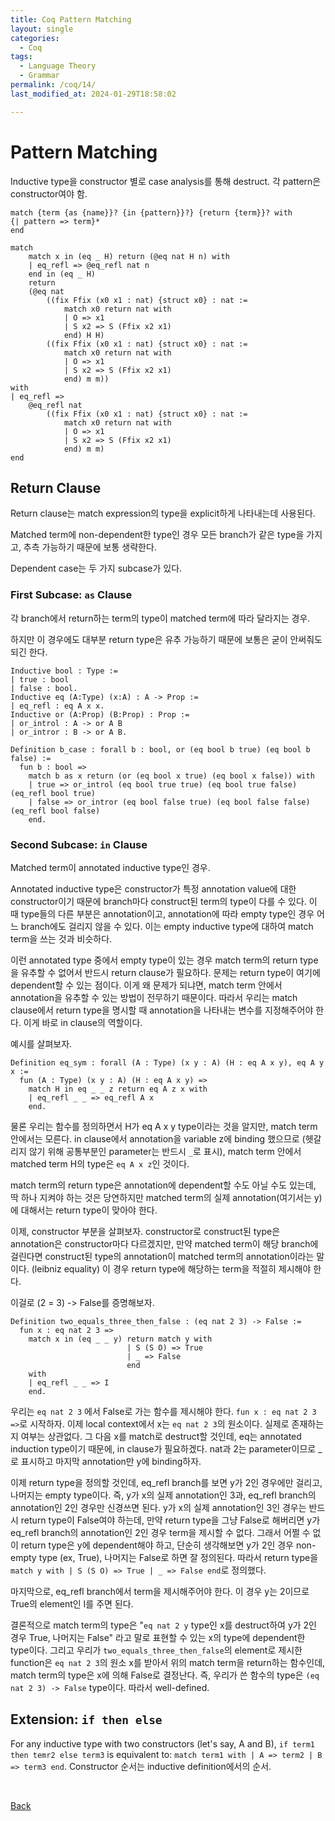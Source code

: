 ```yaml
---
title: Coq Pattern Matching
layout: single
categories:
  - Coq
tags:
  - Language Theory
  - Grammar
permalink: /coq/14/
last_modified_at: 2024-01-29T18:58:02

---
```


# Pattern Matching

Inductive type을 constructor 별로 case analysis를 통해 destruct.
각 pattern은 constructor여야 함.

```coq
match {term {as {name}}? {in {pattern}}?} {return {term}}? with
{| pattern => term}*
end

match
    match x in (eq _ H) return (@eq nat H n) with
    | eq_refl => @eq_refl nat n
    end in (eq _ H)
    return
    (@eq nat
        ((fix Ffix (x0 x1 : nat) {struct x0} : nat :=
            match x0 return nat with
            | O => x1
            | S x2 => S (Ffix x2 x1)
            end) H H)
        ((fix Ffix (x0 x1 : nat) {struct x0} : nat :=
            match x0 return nat with
            | O => x1
            | S x2 => S (Ffix x2 x1)
            end) m m))
with
| eq_refl =>
    @eq_refl nat
        ((fix Ffix (x0 x1 : nat) {struct x0} : nat :=
            match x0 return nat with
            | O => x1
            | S x2 => S (Ffix x2 x1)
            end) m m)
end
```

## Return Clause

Return clause는 match expression의 type을 explicit하게 나타내는데 사용된다.

Matched term에 non-dependent한 type인 경우 모든 branch가 같은 type을 가지고,
추측 가능하기 때문에 보통 생략한다.

Dependent case는 두 가지 subcase가 있다.

### First Subcase: `as` Clause

각 branch에서 return하는 term의 type이 matched term에 따라 달라지는 경우.

하지만 이 경우에도 대부분 return type은 유추 가능하기 때문에 보통은 굳이 안써줘도 되긴 한다.

```coq
Inductive bool : Type :=
| true : bool
| false : bool.
Inductive eq (A:Type) (x:A) : A -> Prop :=
| eq_refl : eq A x x.
Inductive or (A:Prop) (B:Prop) : Prop :=
| or_introl : A -> or A B
| or_intror : B -> or A B.

Definition b_case : forall b : bool, or (eq bool b true) (eq bool b false) :=
  fun b : bool =>
    match b as x return (or (eq bool x true) (eq bool x false)) with
    | true => or_introl (eq bool true true) (eq bool true false) (eq_refl bool true)
    | false => or_intror (eq bool false true) (eq bool false false) (eq_refl bool false)
    end.
```

### Second Subcase: `in` Clause

Matched term이 annotated inductive type인 경우.

Annotated inductive type은 constructor가 특정 annotation value에 대한 constructor이기 때문에 branch마다 construct된 term의 type이 다를 수 있다.
이 때 type들의 다른 부분은 annotation이고,
annotation에 따라 empty type인 경우 어느 branch에도 걸리지 않을 수 있다.
이는 empty inductive type에 대하여 match term을 쓰는 것과 비슷하다.

이런 annotated type 중에서 empty type이 있는 경우 match term의 return type을
유추할 수 없어서 반드시 return clause가 필요하다.
문제는 return type이 여기에 dependent할 수 있는 점이다.
이게 왜 문제가 되냐면, match term 안에서 annotation을 유추할 수 있는 방법이 전무하기 때문이다.
따라서 우리는 match clause에서 return type을 명시할 때 annotation을 나타내는 변수를
지정해주어야 한다. 이게 바로 in clause의 역할이다.

예시를 살펴보자.

```coq
Definition eq_sym : forall (A : Type) (x y : A) (H : eq A x y), eq A y x :=
  fun (A : Type) (x y : A) (H : eq A x y) =>
    match H in eq _ _ z return eq A z x with
    | eq_refl _ _ => eq_refl A x
    end.
```

물론 우리는 함수를 정의하면서 H가 eq A x y type이라는 것을 알지만, match term 안에서는 모른다.
in clause에서 annotation을 variable z에 binding 했으므로
(헷갈리지 않기 위해 공통부분인 parameter는 반드시 `_`로 표시),
match term 안에서 matched term H의 type은 `eq A x z`인 것이다.

match term의 return type은 annotation에 dependent할 수도 아닐 수도 있는데,
딱 하나 지켜야 하는 것은 당연하지만 matched term의 실제 annotation(여기서는 y)에 대해서는
return type이 맞아야 한다.

이제, constructor 부분을 살펴보자.
constructor로 construct된 type은 annotation은 constructor마다 다르겠지만,
만약 matched term이 해당 branch에 걸린다면 construct된 type의 annotation이
matched term의 annotation이라는 말이다. (leibniz equality)
이 경우 return type에 해당하는 term을 적절히 제시해야 한다.

이걸로 (2 = 3) -> False를 증명해보자.

```coq
Definition two_equals_three_then_false : (eq nat 2 3) -> False :=
  fun x : eq nat 2 3 =>
    match x in (eq _ _ y) return match y with
                          | S (S O) => True
                          | _ => False
                          end
    with
    | eq_refl _ _ => I
    end.
```

우리는 `eq nat 2 3` 에서 False로 가는 함수를 제시해야 한다.
`fun x : eq nat 2 3 =>`로 시작하자.
이제 local context에서 x는 `eq nat 2 3`의 원소이다. 실제로 존재하는지 여부는 상관없다.
그 다음 x를 match로 destruct할 것인데, eq는 annotated induction type이기 때문에,
in clause가 필요하겠다.
nat과 2는 parameter이므로 _로 표시하고 마지막 annotation만 y에 binding하자.

이제 return type을 정의할 것인데, eq_refl branch를 보면 y가 2인 경우에만 걸리고,
나머지는 empty type이다. 즉, y가 x의 실제 annotation인 3과,
eq_refl branch의 annotation인 2인 경우만 신경쓰면 된다.
y가 x의 실제 annotation인 3인 경우는 반드시 return type이 False여야 하는데,
만약 return type을 그냥 False로 해버리면 y가 eq_refl branch의 annotation인 2인
경우 term을 제시할 수 없다. 그래서 어쩔 수 없이 return type은 y에 dependent해야 하고,
단순히 생각해보면 y가 2인 경우 non-empty type (ex, True),
나머지는 False로 하면 잘 정의된다. 따라서 return type을
`match y with | S (S O) => True | _ => False end`로 정의했다.

마지막으로, eq_refl branch에서 term을 제시해주어야 한다.
이 경우 y는 2이므로 True의 element인 I를 주면 된다.

결론적으로 match term의 type은
"`eq nat 2 y` type인 x를 destruct하여 y가 2인 경우 True, 나머지는 False"
라고 말로 표현할 수 있는 x의 type에 dependent한 type이다.
그리고 우리가 `two_equals_three_then_false`의 element로 제시한 function은
`eq nat 2 3`의 원소 x를 받아서 위의 match term을 return하는 함수인데,
match term의 type은 x에 의해 False로 결정난다.
즉, 우리가 쓴 함수의 type은 `(eq nat 2 3) -> False` type이다.
따라서 well-defined.

## Extension: `if then else`

For any inductive type with two constructors (let's say, A and B),
`if term1 then temr2 else term3` is equivalent to:
`match term1 with | A => term2 | B => term3 end`.
Constructor 순서는 inductive definition에서의 순서.

<br>

[Back](/coq/)